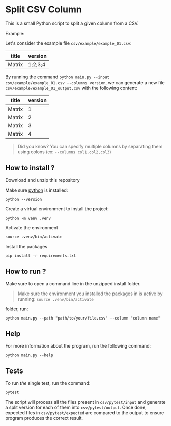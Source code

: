 # Split CSV Column

This is a small Python script to split a given column from a CSV.

Example:

Let's consider the example file `csv/example/example_01.csv`:

| title    | version |
| -------- | ------- |
| Matrix   | 1;2;3;4 |

By running the command `python main.py --input csv/example/example_01.csv --columns version`, we can generate a new file `csv/example/example_01_output.csv` with the following content:

| title    | version |
| -------- | ------- |
| Matrix   | 1       |
| Matrix   | 2       |
| Matrix   | 3       |
| Matrix   | 4       |

> Did you know? You can specify multiple columns by separating them using colons (ex: `--columns col1,col2,col3`)

## How to install ?

Download and unzip this repository

Make sure [python](https://www.python.org/) is installed:

```
python --version
```

Create a virtual environment to install the project:

```
python -m venv .venv
```

Activate the environment

```
source .venv/bin/activate
```

Install the packages

```
pip install -r requirements.txt
```

## How to run ?

Make sure to open a command line in the unzipped install folder.

> Make sure the environment you installed the packages in is active by running:
> `source .venv/bin/activate`

 folder, run:

```
python main.py --path "path/to/your/file.csv" --column "column name"
```

## Help

For more information about the program, run the following command:

```
python main.py --help
```


## Tests

To run *the* single test, run the command:

```
pytest
```

The script will process all the files present in `csv/pytest/input` and generate a split version for each of them into `csv/pytest/output`. Once done, expected files in `csv/pytest/expected` are compared to the output to ensure program produces the correct result.